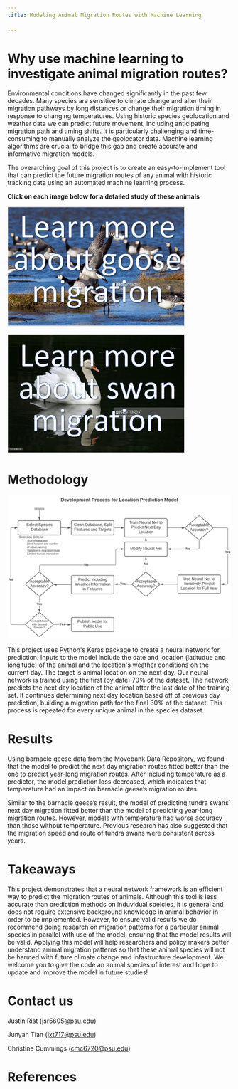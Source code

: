 ```yaml
---
title: Modeling Animal Migration Routes with Machine Learning

---
```


# Why use machine learning to investigate animal migration routes?
Environmental conditions have changed significantly in the past few decades. Many species are sensitive to climate change and alter their migration pathways by long distances or change their migration  timing in  response  to changing  temperatures. Using historic species geolocation and weather data we can predict future movement, including anticipating migration path and timing shifts. It  is  particularly  challenging  and  time-consuming  to  manually  analyze  the  geolocator  data. Machine  learning  algorithms are  crucial  to  bridge  this  gap  and create  accurate  and  informative migration models. 

The overarching goal of this project is to create an easy-to-implement tool that can predict the future migration routes of any animal with historic tracking data using an automated machine learning process. 

**Click on each image below for a detailed study of these animals**


[<img src="https://github.com/JSRist0028/animalmigration/blob/57e907a53538094c530b101bd2f4b9d25f7831d8/website/goose_thumbnail.PNG?raw=true" width="400" >](https://jsrist0028.github.io/animalmigration/website/barnaclegeese)


[<img src="https://github.com/JSRist0028/animalmigration/blob/57e907a53538094c530b101bd2f4b9d25f7831d8/website/swan_thumbnail.PNG?raw=true" width="400" >](https://jsrist0028.github.io/animalmigration/website/swan)


# Methodology 
<img src="https://github.com/JSRist0028/animalmigration/blob/beccd0e282fd6a8da0bf041d68d46f3bb8175931/website/ProcessFlow.PNG?raw=true" width="800" >

This project uses Python's Keras package to create a neural network for prediction. Inputs to the model include the date and location (latitudue and longitude) of the animal and the location's weather conditions on the current day. The target is animal location on the next day. Our neural network is trained using the first (by date) 70% of the dataset. The network predicts the next day location of the animal after the last date of the training set. It continues determining next day location based off of previous day prediction, building a migration path for the final 30% of the dataset. This process is repeated for every unique animal in the species dataset.

# Results
Using barnacle geese data from the Movebank Data Repository, we found that the model to predict the next day migration routes fitted better than the one to predict year-long migration routes. After including temperature as a predictor, the model prediction loss decreased, which indicates that temperature had an impact on barnacle geese’s migration routes. 

Similar to the barnacle geese’s result, the model of predicting tundra swans’ next day migration fitted better than the model of predicting year-long migration routes. However, models with temperature had worse accuracy than those without temperature. Previous research has also suggested that the migration speed and route of tundra swans were consistent across years.


# Takeaways
This project demonstrates that a neural network framework is an efficient way to predict the migration routes of animals. Although this tool is less accurate than prediction methods on induvidual speicies, it is general and does not require extensive background knowledge in animal behavior in order to be implemented. However, to ensure valid results we do recommend doing research on migration patterns for a particular animal species in parallel with use of the model, ensuring that the model results will be valid. Applying this model will help researchers and policy makers better understand animal migration patterns so that these animal species will not be harmed with future climate change and infastructure development. We welcome you to give the code an animal species of interest and hope to update and improve the model in future studies! 

# Contact us
Justin Rist (<a href="jsr5605@psu.edu">jsr5605@psu.edu</a>)

Junyan Tian (<a href="jxt717@psu.edu">jxt717@psu.edu</a>)

Christine Cummings (<a href="cmc6720@psu.edu">cmc6720@psu.edu</a>)

# References
